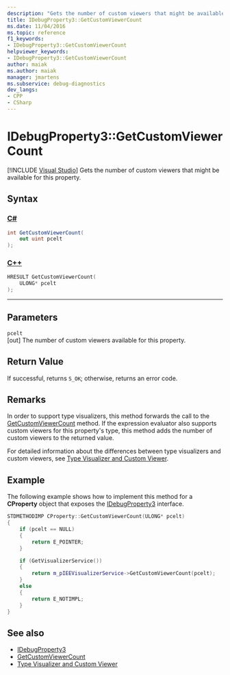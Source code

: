 ```yaml
---
description: "Gets the number of custom viewers that might be available for this property."
title: IDebugProperty3::GetCustomViewerCount
ms.date: 11/04/2016
ms.topic: reference
f1_keywords:
- IDebugProperty3::GetCustomViewerCount
helpviewer_keywords:
- IDebugProperty3::GetCustomViewerCount
author: maiak
ms.author: maiak
manager: jmartens
ms.subservice: debug-diagnostics
dev_langs:
- CPP
- CSharp
---
```

# IDebugProperty3::GetCustomViewerCount

 [!INCLUDE [Visual Studio](~/includes/applies-to-version/vs-windows-only.md)]
Gets the number of custom viewers that might be available for this property.

## Syntax

### [C#](#tab/csharp)
```csharp
int GetCustomViewerCount(
    out uint pcelt
);
```
### [C++](#tab/cpp)
```cpp
HRESULT GetCustomViewerCount(
    ULONG* pcelt
);
```
---

## Parameters
`pcelt`\
[out] The number of custom viewers available for this property.

## Return Value
If successful, returns `S_OK`; otherwise, returns an error code.

## Remarks
In order to support type visualizers, this method forwards the call to the [GetCustomViewerCount](../../../extensibility/debugger/reference/ieevisualizerservice-getcustomviewercount.md) method. If the expression evaluator also supports custom viewers for this property's type, this method adds the number of custom viewers to the returned value.

For detailed information about the differences between type visualizers and custom viewers, see [Type Visualizer and Custom Viewer](../../../extensibility/debugger/type-visualizer-and-custom-viewer.md).

## Example
The following example shows how to implement this method for a **CProperty** object that exposes the [IDebugProperty3](../../../extensibility/debugger/reference/idebugproperty3.md) interface.

```cpp
STDMETHODIMP CProperty::GetCustomViewerCount(ULONG* pcelt)
{
    if (pcelt == NULL)
    {
        return E_POINTER;
    }

    if (GetVisualizerService())
    {
        return m_pIEEVisualizerService->GetCustomViewerCount(pcelt);
    }
    else
    {
        return E_NOTIMPL;
    }
}
```

## See also
- [IDebugProperty3](../../../extensibility/debugger/reference/idebugproperty3.md)
- [GetCustomViewerCount](../../../extensibility/debugger/reference/ieevisualizerservice-getcustomviewercount.md)
- [Type Visualizer and Custom Viewer](../../../extensibility/debugger/type-visualizer-and-custom-viewer.md)
